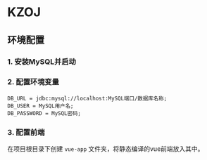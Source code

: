 # KZOJ

## 环境配置

### 1. 安装MySQL并启动

### 2. 配置环境变量
```
DB_URL = jdbc:mysql://localhost:MySQL端口/数据库名称;
DB_USER = MySQL用户名;
DB_PASSWORD = MySQL密码;
```

### 3. 配置前端
在项目根目录下创建 `vue-app` 文件夹，将静态编译的vue前端放入其中。
